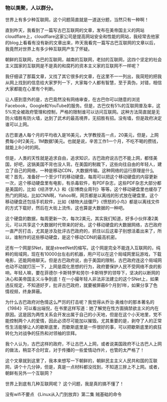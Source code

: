 ### 物以类聚，人以群分。
世界上有多少种互联网，这个问题简直就是一道送分题，当然只有一种啊！

直到昨天，我看到了一篇写古巴互联网的文章，发布在美帝国主义的网站cloudflare上，cloudflare这家公司是提高网站安全和性能的网站，我经常去他家的blog上看看有没有新的文章出来，昨天我看完一篇写古巴互联网的文章以后，我竟然对世界上有多少种互联网产生了怀疑。

朝鲜的互联网，古巴的互联网，越南的互联网，老挝的互联网，这四个坚定的社会主义国家的互联网是不是真的和腐朽的资本主义家的互联网不一样呢？

我仔细读了那篇文章，又找了其它很多的文章，在这里不一一列出，我简短的把我从网上找到的信息给大家罗列一下，大家每个人都有智慧，至于真伪，对错，相信大家都能在心里有个判断。

让人感到意外的是，古巴竟然没有网络审查，在古巴你可以随意的浏览Facebook，Google和YouTube的服务。但是，古巴仅有5%的互联网普及率，这5%完全被政府管理和控制，严格的限制谁可以访问互联网。这种方法简直就是无防火墙胜有防火墙，达到了武术的最高境界，无招胜有招。没有墙，但是政府决定谁可以上网。

古巴普通人每个月的平均收入是16美元，大学教授高一点，20美元，但是，上网费每小时2美元，1M数据1美元。也就是说，辛苦工作1一个月，不吃不喝的攒钱，就能上8小时的网。

但是，人类的天性就是追求自由，追求知识，古巴政府说古巴不能上网，都怪美国，好吧，这锅美国不背也没人背。在美国的制裁下，这些向往自由的年轻人，建立了自己的网络，一种是移动CDN，大数据传输。这种网络的运行原理是什么呢？首先，准备好一个至少1T的移动硬盘，每周可以把这个移动硬盘的内容更新一次，这个移动硬盘里有电影，有杀毒软件，有PDF杂志，这些PDF杂志大部分都是美国的，比如《经济学人》和《彭博商业周刊》等等。这个移动硬盘里也缓存了热门的网站，比如CNN啊，Yahoo啊，网页都是以离线的形式放在硬盘里。这个移动硬盘还包括手机软件，比如《植物大战僵尸》《愤怒的小鸟》都是以离线文件的方式下载好，然后在大街上流传。这也算是大数据的一种吧。

这个硬盘的数据，每周更新一次，每次2美元，其实我们知道，好多小伙伴凑2美元，可以共享这个大数据时代带来的好处。这个移动硬盘的大数据网络，古巴政府一直严厉打击，尤其是涉及批评古巴政府的，抓住以后这辈子别想活着出来了，所以，谁制作的这些移动硬盘，是这个移动CDN的最高机密。

还有一个网是SNet，就是streetNet的缩写。这个网是完全不能连入互联网的，纯粹的局域网，现在有10000台左右的机器，用户可以在这个局域网里玩游戏，下载电影，还能网络聊天。但是古巴政府说，由于美国的限制，古巴政府连这个局域网也动不动就打压一下，上网是腐化思想的行为，政府要保护人民不受网络不良的影响，年轻人嘛，要在菲德尔·卡斯特罗和劳尔·卡斯特罗的领导下，坚决的以断网的决心和美帝国主义斗争到底！在一小撮年轻人非法非法建立的这个SNet上，如果违反规定，不知道好歹，批评古巴政府，就要被屏蔽6个月到1年，如果分享了色情视频，终身屏蔽。

为什么古巴政府对色情这么严厉的打击呢？我觉得从乔治·奥维尔的那本著名的《1984》可以看出端倪，在书里这样写道：她了解党在性方面搞禁欲主义的内在原因。这是因为两性关系会开发出属于自己的小天地，但是在这个小天地里，党不能控制两个人的爱情，因此必须尽可能加以摧毁。尤其重要的是，剥夺了人的正常性生活能够让人的歇斯底里，而歇斯底里是一件很好的事，可以把歇斯底里的疯狂转化为对战争的狂热和对领袖的崇拜。

我个人认为，古巴这样的政府，不让古巴人上网，或者说美国政府不让古巴人上网的做法，稍显不合时宜，对于传播的一些爱情动作片，也管的太严格了！

这个文章就到这里了，我本来想写一下朝鲜的，朝鲜民主主义人民共和国的互联网，讲个十几分钟，但是，真是一点材料都没找到，不知道三胖上不上网。或者，朝鲜有另外一个互联网？

世界上到底有几种互联网呢？ 这个问题，我是真的搞不懂了！


没有wifi不要点
《Linux从入门到放弃》第二集
贼基础的命令

